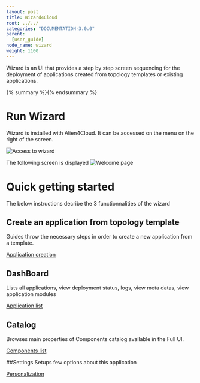 ```yaml
---
layout: post
title: Wizard4Cloud
root: ../../
categories: "DOCUMENTATION-3.0.0"
parent:
  [user_guide]
node_name: wizard
weight: 1100
---
```


Wizard is an UI that provides a step by step screen sequencing for the deployment of applications created from topology templates or existing applications.

{% summary %}{% endsummary %}

# Run Wizard
Wizard is installed with Alien4Cloud.
It can be accessed on the menu on the right of the screen.

![Access to wizard](../../images/3.0.0/user_guide/wizard/wizard_access.png)

The following screen is displayed
![Welcome page](../../images/3.0.0/user_guide/wizard/welcomepage.png)


# Quick getting started
The below instructions decribe the 3 functionnalities of the wizard

## Create an application from topology template
Guides throw the necessary steps in order to create a new application from a template.

[Application creation](#/documentation/3.0.0/user_guide/wizard_application_wizard.html)

## DashBoard
Lists all applications, view deployment status, logs, view meta datas, view application modules

[Application list](#/documentation/3.0.0/user_guide/wizard_dashboard.html)

## Catalog
Browses main properties of Components catalog available in the Full UI.

[Components list](#/documentation/3.0.0/user_guide/wizard_catalog.html)

##Settings
Setups few options about this application

[Personalization](#/documentation/3.0.0/user_guide/wizard_settings.html)
